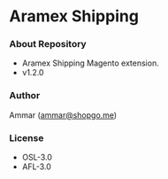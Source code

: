 # Aramex Shipping #

### About Repository ###

* Aramex Shipping Magento extension.
* v1.2.0

### Author ###

Ammar (<ammar@shopgo.me>)

### License ###

* OSL-3.0
* AFL-3.0
